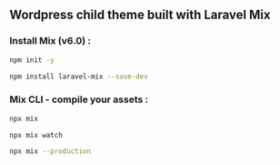 ## Wordpress child theme built with Laravel Mix

### Install Mix (v6.0) :

``` bash
npm init -y

npm install laravel-mix --save-dev
```


### Mix CLI - compile your assets :

``` bash
npx mix

npx mix watch

npx mix --production
```